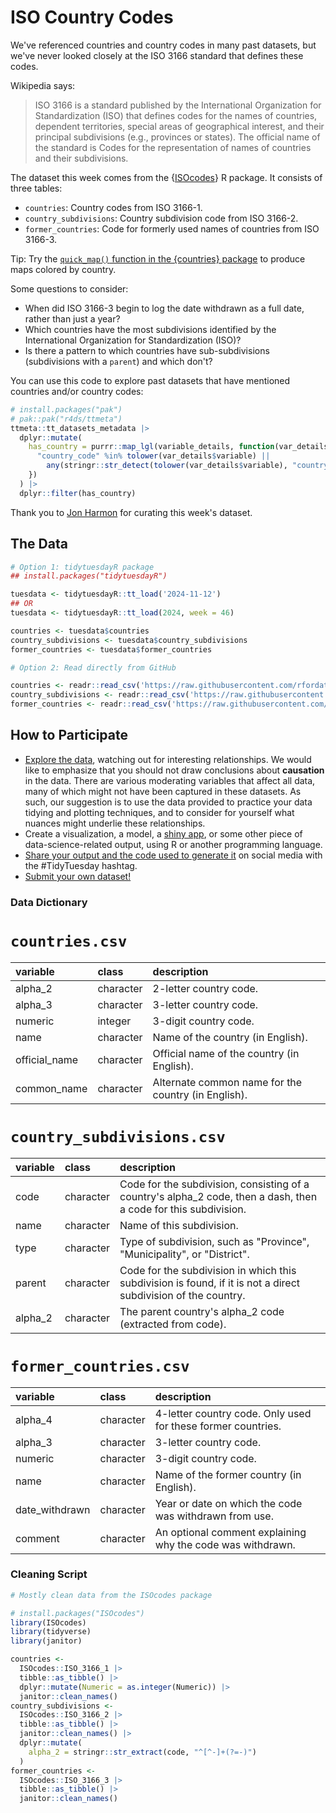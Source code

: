# ISO Country Codes

We've referenced countries and country codes in many past datasets, but we've never looked closely at the ISO 3166 standard that defines these codes.

Wikipedia says:

> ISO 3166 is a standard published by the International Organization for 
> Standardization (ISO) that defines codes for the names of countries, dependent 
> territories, special areas of geographical interest, and their principal 
> subdivisions (e.g., provinces or states). The official name of the standard 
> is Codes for the representation of names of countries and their subdivisions.

The dataset this week comes from the {[ISOcodes](https://cran.r-project.org/package=ISOcodes)} R package. It consists of three tables:

- `countries`: Country codes from ISO 3166-1.
- `country_subdivisions`: Country subdivision code from ISO 3166-2.
- `former_countries`: Code for formerly used names of countries from ISO 3166-3.

Tip: Try the [`quick_map()` function in the {countries} package](https://fbellelli.github.io/countries/reference/quick_map.html) to produce maps colored by country.

Some questions to consider:

- When did ISO 3166-3 begin to log the date withdrawn as a full date, rather than just a year?
- Which countries have the most subdivisions identified by the International Organization for Standardization (ISO)? 
- Is there a pattern to which countries have sub-subdivisions (subdivisions with a `parent`) and which don't?

You can use this code to explore past datasets that have mentioned countries and/or country codes:

```r
# install.packages("pak")
# pak::pak("r4ds/ttmeta")
ttmeta::tt_datasets_metadata |> 
  dplyr::mutate(
    has_country = purrr::map_lgl(variable_details, function(var_details) {
      "country_code" %in% tolower(var_details$variable) ||
        any(stringr::str_detect(tolower(var_details$variable), "country"))
    })
  ) |> 
  dplyr::filter(has_country)
```

Thank you to [Jon Harmon](https://github.com/jonthegeek) for curating this week's dataset.

## The Data

```r
# Option 1: tidytuesdayR package 
## install.packages("tidytuesdayR")

tuesdata <- tidytuesdayR::tt_load('2024-11-12')
## OR
tuesdata <- tidytuesdayR::tt_load(2024, week = 46)

countries <- tuesdata$countries
country_subdivisions <- tuesdata$country_subdivisions
former_countries <- tuesdata$former_countries

# Option 2: Read directly from GitHub

countries <- readr::read_csv('https://raw.githubusercontent.com/rfordatascience/tidytuesday/main/data/2024/2024-11-12/countries.csv')
country_subdivisions <- readr::read_csv('https://raw.githubusercontent.com/rfordatascience/tidytuesday/main/data/2024/2024-11-12/country_subdivisions.csv')
former_countries <- readr::read_csv('https://raw.githubusercontent.com/rfordatascience/tidytuesday/main/data/2024/2024-11-12/former_countries.csv')
```

## How to Participate

- [Explore the data](https://r4ds.hadley.nz/), watching out for interesting relationships. We would like to emphasize that you should not draw conclusions about **causation** in the data. There are various moderating variables that affect all data, many of which might not have been captured in these datasets. As such, our suggestion is to use the data provided to practice your data tidying and plotting techniques, and to consider for yourself what nuances might underlie these relationships.
- Create a visualization, a model, a [shiny app](https://shiny.posit.co/), or some other piece of data-science-related output, using R or another programming language.
- [Share your output and the code used to generate it](../../../sharing.md) on social media with the #TidyTuesday hashtag.
- [Submit your own dataset!](../../../.github/pr_instructions.md)

### Data Dictionary

# `countries.csv`

|variable      |class     |description                           |
|:-------------|:---------|:-------------------------------------|
|alpha_2       |character |2-letter country code. |
|alpha_3       |character |3-letter country code. |
|numeric       |integer   |3-digit country code. |
|name          |character |Name of the country (in English). |
|official_name |character |Official name of the country (in English). |
|common_name   |character |Alternate common name for the country (in English). |

# `country_subdivisions.csv`

|variable |class     |description                           |
|:--------|:---------|:-------------------------------------|
|code     |character |Code for the subdivision, consisting of a country's alpha_2 code, then a dash, then a code for this subdivision. |
|name     |character |Name of this subdivision. |
|type     |character |Type of subdivision, such as "Province", "Municipality", or "District". |
|parent   |character |Code for the subdivision in which this subdivision is found, if it is not a direct subdivision of the country. |
|alpha_2  |character |The parent country's alpha_2 code (extracted from code). |

# `former_countries.csv`

|variable       |class     |description                           |
|:--------------|:---------|:-------------------------------------|
|alpha_4        |character |4-letter country code. Only used for these former countries. |
|alpha_3        |character |3-letter country code. |
|numeric        |character |3-digit country code. |
|name           |character |Name of the former country (in English). |
|date_withdrawn |character |Year or date on which the code was withdrawn from use. |
|comment        |character |An optional comment explaining why the code was withdrawn. |

### Cleaning Script

```r
# Mostly clean data from the ISOcodes package

# install.packages("ISOcodes")
library(ISOcodes)
library(tidyverse)
library(janitor)

countries <- 
  ISOcodes::ISO_3166_1 |> 
  tibble::as_tibble() |> 
  dplyr::mutate(Numeric = as.integer(Numeric)) |> 
  janitor::clean_names()
country_subdivisions <- 
  ISOcodes::ISO_3166_2 |> 
  tibble::as_tibble() |> 
  janitor::clean_names() |> 
  dplyr::mutate(
    alpha_2 = stringr::str_extract(code, "^[^-]+(?=-)")
  )
former_countries <-
  ISOcodes::ISO_3166_3 |> 
  tibble::as_tibble() |> 
  janitor::clean_names()
```
